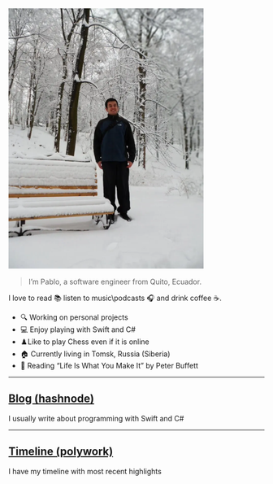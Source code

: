 <img src="/images/cVGxZP6o8uQ.webp" alt="drawing" width="384" height="512"/>

> I’m Pablo, a software engineer from Quito, Ecuador.

I love to read 📚 listen to music\podcasts 🎧 and drink coffee ☕️.

- 🔍 Working on personal projects
- 💻 Enjoy playing with Swift and C# 
- ♟️Like to play Chess even if it is online
- 🏠 Currently living in Tomsk, Russia (Siberia)
- 📖 Reading “Life Is What You Make It” by Peter Buffett

****

## [Blog (hashnode)](https://blog.pableins.com/)
I usually write about programming with Swift and C#

****

## [Timeline (polywork)](https://updates.pableins.com/)
I have my timeline with most recent highlights
